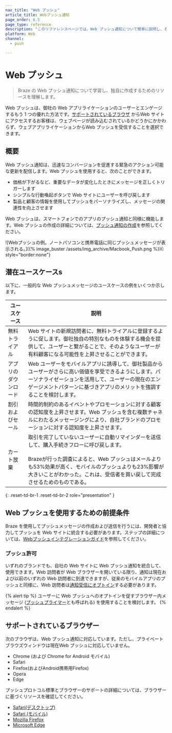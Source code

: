 ```yaml
---
nav_title: "Web プッシュ"
article_title: Webプッシュ通知
page_order: 8.5
page_type: reference
description: "このリファレンスページでは、Web プッシュ通知について簡単に説明し、それを作成するために必要なステップへのリンクを示します。"
platform: Web
channel:
  - push

---
```


# Web プッシュ

> Braze の Web プッシュ通知について学習し、独自に作成するためのリソースを理解します。

Web プッシュは、御社の Web アプリライケーションのユーザーとエンゲージするもう 1 つの優れた方法です。[サポートされているブラウザ](#supported-browsers) からWeb サイトにアクセスするお客様は、ウェブページが読み込むされているかどうかにかかわらず、ウェブアプリライケーションからWeb プッシュを受信することを選択できます。

## 概要

Web プッシュ通知は、迅速なコンバージョンを促進する緊急のアクション可能な更新を配信します。Web プッシュを使用すると、次のことができます。

- 価格が下がるなど、重要なデータが変化したときにメッセージを正しくトリガーします
- シンプルな行動喚起ボタンで Web サイトにユーザーを呼び戻します
- 製品と顧客の情報を使用してプッシュをパーソナライズし、メッセージの関連性を向上させます

Web プッシュは、スマートフォンでのアプリのプッシュ通知と同様に機能します。Web プッシュの作成の詳細については、[プッシュ通知の作成]({{site.baseurl}}/user_guide/message_building_by_channel/push/creating_a_push_message/#creating-a-push-message)を参照してください。

\![Webプッシュの例。ノートパソコンと携帯電話に同じプッシュメッセージが表示される。]({% image_buster /assets/img_archive/Macbook_Push.png %}){: style="border:none"}

## 潜在ユースケースs

以下に、一般的な Web プッシュメッセージのユースケースの例をいくつか示します。

| ユースケース | 説明 |
| --- | --- | 
| 無料トライアル | Web サイトの新規訪問者に、無料トライアルに登録するように促します。御社独自の特別なものを体験する機会を提供して、ユーザーと繋がることで、そのようなユーザーが有料顧客になる可能性を上昇させることができます。 |
| アプリのダウンロード | Web ユーザーをモバイルアプリに誘導して、御社製品からユーザーがさらに高い価値を享受できるようにします。パーソナライゼーションを活用して、ユーザーの現在のエンゲージメントパターンに基づきアプリのメリットを強調することを検討します。 |
| 割引およびセール | 時間的制約のあるイベントやプロモーションに対する顧客の認知度を上昇させます。Web プッシュを含む複数チャネルにわたるメッセージングにより、自社ブランドのプロモーションに対する認知度を上昇させます。 |
| カート放棄 | 取引を完了していないユーザーに自動リマインダーを送信して、購入手続きフローに呼び戻します。<br><br>Brazeが行った調査によると、Web プッシュはメールよりも53%効果が高く、モバイルのプッシュよりも23%影響が大きいことがわかった。これは、受信者を買い戻して完成させるためのものである。 |
{: .reset-td-br-1 .reset-td-br-2 role="presentation" }

## Web プッシュを使用するための前提条件

Braze を使用してプッシュメッセージの作成および送信を行うには、開発者と協力してプッシュを Web サイトに統合する必要があります。ステップの詳細については、[Webプッシュインテグレーションガイド]({{site.baseurl}}/developer_guide/push_notifications/?sdktab=web)を参照してください。

### プッシュ許可

いずれのブランドでも、自社の Web サイトに Web プッシュ通知を統合して、使用できます。Web 訪問者が Web ブラウザーを開いている限り、通知は現在および以前のいずれの Web 訪問者に到達できますが、従来のモバイルアプリのプッシュと同様に、Web 訪問者は[通知受信にオプトイン]({{site.baseurl}}/user_guide/message_building_by_channel/push/users_and_subscriptions/#push-permission)する必要があります。

{% alert tip %}
ユーザーに Web プッシュへのオプトインを促すブラウザー内メッセージ ([プッシュプライマー]({{site.baseurl}}/user_guide/message_building_by_channel/push/best_practices/push_primer_messages/)とも呼ばれる) を使用することを検討します。
{% endalert %}

## サポートされているブラウザー

次のブラウザは、Web プッシュ通知に対応しています。ただし、プライベートブラウズウィンドウは現在Web プッシュに対応していません。

- Chrome (および Chrome for Android モバイル)
- Safari
- Firefox(およびAndroid携帯用Firefox)
- Opera
- Edge

プッシュプロトコル標準とブラウザーのサポートの詳細については、ブラウザーに基づくリソースを確認してください。

- [Safari(デスクトップ)](https://developer.apple.com/notifications/safari-push-notifications/)
- [Safari (モバイル)]({{site.baseurl}}/developer_guide/push_notifications/?sdktab=safari)
- [Mozilla Firefox](https://developer.mozilla.org/en-us/docs/web/api/push_api#browser_compatibility)
- [Microsoft Edge](https://learn.microsoft.com/en-us/microsoft-edge/progressive-web-apps-chromium/how-to/push)


